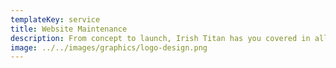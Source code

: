 ```yaml
---
templateKey: service
title: Website Maintenance
description: From concept to launch, Irish Titan has you covered in all aspects of your digital strategy, design, development, and testing. We have a proven process (that reflects our B1O2 philosophy) to provide you with a website that is user-friendly, business-focused, and tailored for effective search engine optimization.
image: ../../images/graphics/logo-design.png
---
```

